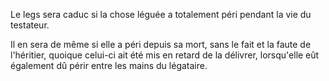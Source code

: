   
 Le legs sera caduc si la chose léguée a totalement péri pendant la vie du testateur.  

  
 Il en sera de même si elle a péri depuis sa mort, sans le fait et la faute de l'héritier, quoique celui-ci ait été mis en retard de la délivrer, lorsqu'elle eût également dû périr entre les mains du légataire.  
